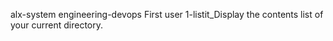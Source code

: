alx-system engineering-devops First user
1-listit_Display the contents list of your current directory.
